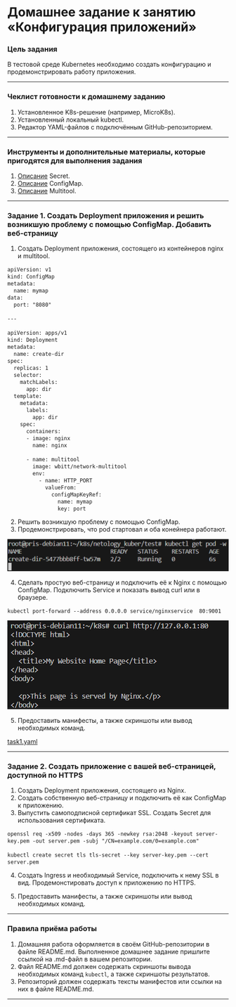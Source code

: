# Домашнее задание к занятию «Конфигурация приложений»

### Цель задания

В тестовой среде Kubernetes необходимо создать конфигурацию и продемонстрировать работу приложения.

------

### Чеклист готовности к домашнему заданию

1. Установленное K8s-решение (например, MicroK8s).
2. Установленный локальный kubectl.
3. Редактор YAML-файлов с подключённым GitHub-репозиторием.

------

### Инструменты и дополнительные материалы, которые пригодятся для выполнения задания

1. [Описание](https://kubernetes.io/docs/concepts/configuration/secret/) Secret.
2. [Описание](https://kubernetes.io/docs/concepts/configuration/configmap/) ConfigMap.
3. [Описание](https://github.com/wbitt/Network-MultiTool) Multitool.

------

### Задание 1. Создать Deployment приложения и решить возникшую проблему с помощью ConfigMap. Добавить веб-страницу

1. Создать Deployment приложения, состоящего из контейнеров nginx и multitool.

```
apiVersion: v1
kind: ConfigMap
metadata:
  name: mymap
data:
  port: "8080"

---

apiVersion: apps/v1
kind: Deployment
metadata:
  name: create-dir
spec:
  replicas: 1
  selector:
    matchLabels:
      app: dir
  template:
    metadata:
      labels:
        app: dir
    spec:
      containers:
      - image: nginx
        name: nginx

      - name: multitool
        image: wbitt/network-multitool
        env:
          - name: HTTP_PORT
            valueFrom:
              configMapKeyRef:
                name: mymap
                key: port
```

2. Решить возникшую проблему с помощью ConfigMap.
3. Продемонстрировать, что pod стартовал и оба конейнера работают.

![alt text](image.png)

4. Сделать простую веб-страницу и подключить её к Nginx с помощью ConfigMap. Подключить Service и показать вывод curl или в браузере.
```
kubectl port-forward --address 0.0.0.0 service/nginxservice  80:9001
```
![alt text](image-1.png)

5. Предоставить манифесты, а также скриншоты или вывод необходимых команд.


[task1.yaml](https://github.com/djohnii/netology_kuber/blob/main/2.3/workdir/task1.yaml)

------

### Задание 2. Создать приложение с вашей веб-страницей, доступной по HTTPS 

1. Создать Deployment приложения, состоящего из Nginx.
2. Создать собственную веб-страницу и подключить её как ConfigMap к приложению.
3. Выпустить самоподписной сертификат SSL. Создать Secret для использования сертификата.
```
openssl req -x509 -nodes -days 365 -newkey rsa:2048 -keyout server-key.pem -out server.pem -subj "/CN=example.com/0=example.com"

kubectl create secret tls tls-secret --key server-key.pem --cert server.pem
```

4. Создать Ingress и необходимый Service, подключить к нему SSL в вид. Продемонстировать доступ к приложению по HTTPS. 


5. Предоставить манифесты, а также скриншоты или вывод необходимых команд.

------

### Правила приёма работы

1. Домашняя работа оформляется в своём GitHub-репозитории в файле README.md. Выполненное домашнее задание пришлите ссылкой на .md-файл в вашем репозитории.
2. Файл README.md должен содержать скриншоты вывода необходимых команд `kubectl`, а также скриншоты результатов.
3. Репозиторий должен содержать тексты манифестов или ссылки на них в файле README.md.

------
